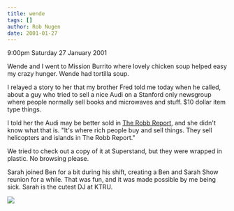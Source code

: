 ```yaml
---
title: wende
tags: []
author: Rob Nugen
date: 2001-01-27
---
```


<p class=date>9:00pm Saturday 27 January 2001</p>

<p>Wende and I went to Mission Burrito where lovely
chicken soup helped easy my crazy hunger.  Wende had
tortilla soup.</p>

<p>I relayed a story to her that my brother Fred told
me today when he called, about a guy who tried to sell
a nice Audi on a Stanford only newsgroup where people
normally sell books and microwaves and stuff.  $10
dollar item type things.</p>

<p>I told her the Audi may be better sold in <a
href="https://www.theluxurysource.com">The Robb
Report</a>, and she didn't know what that is.  "It's
where rich people buy and sell things.  They sell
helicopters and islands in The Robb Report."</p>

<p>We tried to check out a copy of it at Superstand,
but they were wrapped in plastic.  No browsing
please.</p>

<p>Sarah joined Ben for a bit during his shift,
creating a Ben and Sarah Show reunion for a while. 
That was fun, and it was made possible by me being
sick.  Sarah is the cutest DJ at KTRU.</p>

<p><img src="/images/rob/wL-ROB.gif"/></p>
